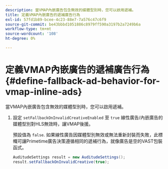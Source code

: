 ```yaml
---
description: 當VMAP內嵌廣告包含無效的媒體型別時，您可以啟用遞補。
title: 定義VMAP內嵌廣告的遞補廣告行為
exl-id: 57fd1b89-bcee-4c23-88e7-7a576c47c6f9
source-git-commit: be43bbbd1051886c8979ff590a3197b2a7249b6a
workflow-type: tm+mt
source-wordcount: '108'
ht-degree: 0%

---
```


# 定義VMAP內嵌廣告的遞補廣告行為 {#define-fallback-ad-behavior-for-vmap-inline-ads}

當VMAP內嵌廣告包含無效的媒體型別時，您可以啟用遞補。

1. 設定 `setFallbackOnInvalidCreativeEnabled` 至 `true` 線性廣告/內嵌廣告的媒體型別對HLS無效時，讓VMAP後援。

   預設值為 `false`. 如果線性廣告因媒體型別無效或無法重新封裝而失敗，此標幟可讓Primetime廣告決策遵循相同的遞補行為，就像廣告是空的VAST包裝函式。

   ```java
   AuditudeSettings result = new AuditudeSettings(); 
   result.setFallbackOnInvalidCreative(true);
   ```

